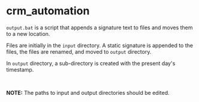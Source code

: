 # crm_automation
`output.bat` is a script that appends a signature text to files and moves them to a new location.

Files are initially in the `input` directory. A static signature is appended to the files, the files are renamed, and moved to `output` directory.

In `output` directory, a sub-directory is created with the present day's timestamp.

<br>

**NOTE:**
The paths to input and output directories should be edited.